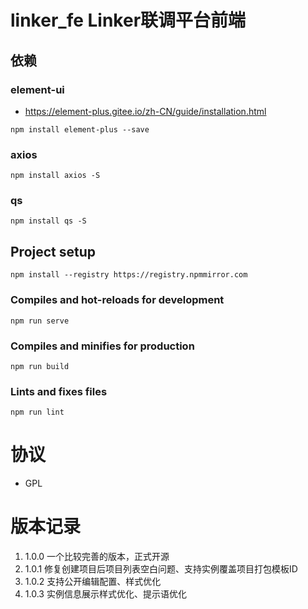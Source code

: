 # linker_fe Linker联调平台前端
## 依赖
### element-ui
- https://element-plus.gitee.io/zh-CN/guide/installation.html
```
npm install element-plus --save
```
### axios
```
npm install axios -S
```
### qs
```
npm install qs -S
```

## Project setup
```
npm install --registry https://registry.npmmirror.com
```

### Compiles and hot-reloads for development
```
npm run serve
```

### Compiles and minifies for production
```
npm run build
```

### Lints and fixes files
```
npm run lint
```

# 协议
- GPL

# 版本记录
1. 1.0.0 一个比较完善的版本，正式开源
2. 1.0.1 修复创建项目后项目列表空白问题、支持实例覆盖项目打包模板ID
3. 1.0.2 支持公开编辑配置、样式优化
4. 1.0.3 实例信息展示样式优化、提示语优化
